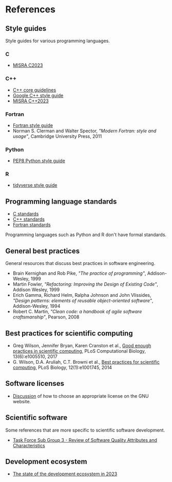 # References

## Style guides

Style guides for various programming languages.

### C

  * [MISRA C2023](https://misra.org.uk/)

### C++

  * [C++ core guidelines](https://isocpp.github.io/CppCoreGuidelines/CppCoreGuidelines)
  * [Google C++ style guide](https://google.github.io/styleguide/cppguide.html)
  * [MISRA C++2023](https://misra.org.uk/)

### Fortran

  * [Fortran style
    guide](https://fortran-lang.org/learn/best_practices/style_guide/)
  * Norman S. Clerman and Walter Spector, *"Modern Fortran: style and usage"*,
    Cambridge University Press, 2011

### Python

  * [PEP8 Python style guide](https://peps.python.org/pep-0008/)

### R

  * [tidyverse style guide](https://style.tidyverse.org/)


## Programming language standards

  * [C standards](https://www.iso-9899.info/wiki/The_Standard)
  * [C++ standards](https://isocpp.org/std/the-standard)
  * [Fortran standards](https://fortranwiki.org/fortran/show/Standards)

Programming languages such as Python and R don't have formal standards.


## General best practices

General resources that discuss best practices in software engineering.

  * Brain Kernighan and Rob Pike, *"The practice of programming"*,
    Addison-Wesley, 1999
  * Martin Fowler, *"Refactoring: Improving the Design of Existing Code"*,
    Addison Wesley, 1999
  * Erich Gamma, Richard Helm, Ralpha Johnson and John Vlissides, *"Design
    patterns: elements of reusable object-oriented software"*, Addison-Wesley,
    1994
  * Robert C. Martin, *"Clean code: a handbook of agile software
    craftsmanship"*, Pearson, 2008


## Best practices for scientific computing

  * Greg Wilson, Jennifer Bryan, Karen Cranston et al., [Good enough practices in scientific
    computing](https://journals.plos.org/ploscompbiol/article?id=10.1371/journal.pcbi.1005510), PLoS
    Computational Biology, 13(6):e1005510, 2017
  * G. Wilson, D.A. Aruliah, C.T. Browni et al., [Best practices for scientific
    computing](https://journals.plos.org/plosbiology/article?id=10.1371/journal.pbio.1001745),
    PLoS Biology, 12(1):e1001745, 2014


## Software licenses

  * [Discussion](https://www.gnu.org/licenses/license-recommendations.en.html)
    of how to choose an appropriate license on the GNU website.


## Scientific software

Some references that are more specific to scientific software development.

  * [Task Force Sub Group 3 - Review of Software Quality Attributes and
    Characteristics](https://zenodo.org/records/10647227)


## Development ecosystem

  * [The state of the development ecosystem in 2023](https://www.jetbrains.com/lp/devecosystem-2023/)
